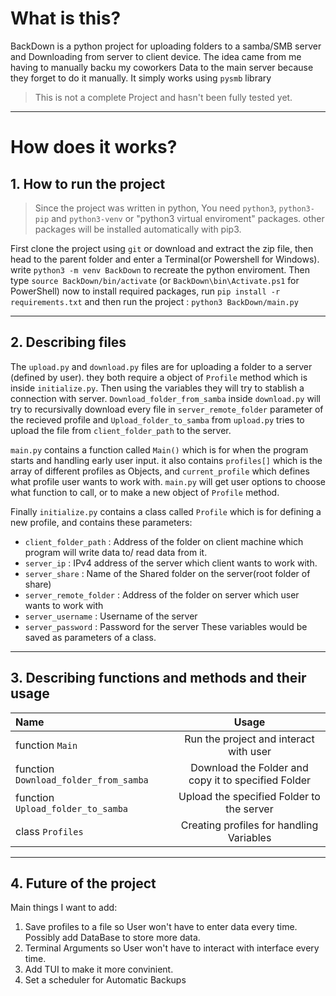 # What is this?
BackDown is a python project for uploading folders to a samba/SMB server and Downloading from server to client device. The idea came from me having to manually backu my coworkers Data to the main server because they forget to do it manually. It simply works using `pysmb` library

> This is not a complete Project and hasn't been fully tested yet.
---

# How does it works?

## 1. How to run the project

>Since the project was written in python, You need `python3`, `python3-pip` and `python3-venv` or "python3 virtual enviroment" packages. other packages will be installed automatically with pip3.

First clone the project using `git` or download and extract the zip file, then head to the parent folder and enter a Terminal(or Powershell for Windows). write `python3 -m venv BackDown` to recreate the python enviroment. Then type `source BackDown/bin/activate` (or `BackDown\bin\Activate.ps1` for PowerShell)
now to install required packages, run `pip install -r requirements.txt` and then run the project : `python3 BackDown/main.py`

***

## 2. Describing files
The `upload.py` and `download.py` files are for uploading a folder to a server (defined by user). they both require a object of `Profile` method which is inside `initialize.py`. Then using the variables they will try to stablish a connection with server.
`Download_folder_from_samba` inside `download.py` will try to recursivally download every file in `server_remote_folder` parameter of the recieved profile and `Upload_folder_to_samba` from `upload.py` tries to upload the file from `client_folder_path` to the server.

`main.py` contains a function called `Main()` which is for when the program starts and handling early user input. it also contains `profiles[]` which is the array of different profiles as Objects, and `current_profile` which defines what profile user wants to work with. `main.py` will get user options to choose what function to call, or to make a new object of `Profile` method.

Finally `initialize.py` contains a class called `Profile` which is for defining a new profile, and contains these parameters:
* `client_folder_path` : Address of the folder on client machine which program will write data to/ read data from it.
* `server_ip` : IPv4 address of the server which client wants to work with.
* `server_share` : Name of the Shared folder on the server(root folder of share)
* `server_remote_folder` : Address of the folder on server which user wants to work with
* `server_username` : Username of the server
* `server_password` : Password for the server
These variables would be saved as parameters of a class.

---

## 3. Describing functions and methods and their usage
| Name | Usage |
|:-----|:----:|
|function `Main`  |Run the project and interact with user|
|function `Download_folder_from_samba`|Download the Folder and copy it to specified Folder|
|function `Upload_folder_to_samba`|Upload the specified Folder to the server|
|class `Profiles`|Creating profiles for handling Variables|

***

## 4. Future of the project
Main things I want to add:
1. Save profiles to a file so User won't have to enter data every time. Possibly add DataBase to store more data.
2. Terminal Arguments so User won't have to interact with interface every time.
3. Add TUI to make it more convinient.
4. Set a scheduler for Automatic Backups
